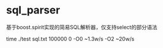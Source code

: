 sql_parser
==========

基于boost.spirit实现的简易SQL解析器，仅支持select的部分语法

time ./test sql.txt 100000 0
-O0 ~1.3w/s
-O2 ~20w/s
